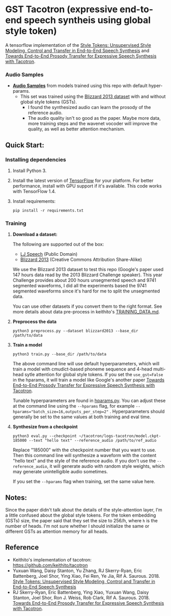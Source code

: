 # GST Tacotron (expressive end-to-end speech syntheis using global style token)

A tensorflow implementation of the [Style Tokens: Unsupervised Style Modeling, Control and Transfer in End-to-End Speech Synthesis](https://arxiv.org/abs/1803.09017) and [Towards End-to-End Prosody Transfer for Expressive Speech Synthesis with Tacotron](https://arxiv.org/abs/1803.09047).


### Audio Samples

  * **[Audio Samples](https:///syang1993.github.io/gst-tacotron/)** from models trained using this repo with default hyper-params.
    * This set was trained using the [Blizzard 2013 dataset](https://www.synsig.org/index.php/Blizzard_Challenge_2013) with and without global style tokens (GSTs).
      * I found the synthesized audio can learn the prosody of the reference audio.
      * The audio quality isn't so good as the paper. Maybe more data, more training steps and the wavenet vocoder will improve the quality, as well as better attention mechanism.
      

## Quick Start:

### Installing dependencies

1. Install Python 3.

2. Install the latest version of [TensorFlow](https://www.tensorflow.org/install/) for your platform. For better performance, install with GPU support if it's available. This code works with TensorFlow 1.4.

3. Install requirements:
   ```
   pip install -r requirements.txt
   ```

### Training

1. **Download a dataset:**

   The following are supported out of the box:
    * [LJ Speech](https://keithito.com/LJ-Speech-Dataset/) (Public Domain)
    * [Blizzard 2013](https://www.synsig.org/index.php/Blizzard_Challenge_2013) (Creative Commons Attribution Share-Alike)

   We use the Blizzard 2013 dataset to test this repo (Google's paper used 147 hours data read by the 2013 Blizzard Challenge speaker). This year Challenge provides about 200 hours unsegmented speech and 9741 segmented waveforms, I did all the experiments based the 9741 segmented waveforms since it's hard for me to split the unsegmented data.

   You can use other datasets if you convert them to the right format. See more details about data pre-process in keithito's [TRAINING_DATA.md](https://github.com/keithito/tacotron/blob/master/TRAINING_DATA.md).

2. **Preprocess the data**
    
   ```
   python3 preprocess.py --dataset blizzard2013 --base_dir /path/to/data
   ```

3. **Train a model**

   ```
   python3 train.py --base_dir /path/to/data
   ```
   
   The above command line will use default hyperparameters, which will train a model with cmudict-based phoneme sequence and 4-head multi-head sytle attention for global style tokens. If you set the `use_gst=False` in the hparams, it will train a model like Google's another paper [Towards End-to-End Prosody Transfer for Expressive Speech Synthesis with Tacotron](https://arxiv.org/abs/1803.09047).

   Tunable hyperparameters are found in [hparams.py](hparams.py). You can adjust these at the command line using the `--hparams` flag, for example `--hparams="batch_size=16,outputs_per_step=2"` . Hyperparameters should generally be set to the same values at both training and eval time.

4. **Synthesize from a checkpoint**

   ```
   python3 eval.py --checkpoint ~/tacotron/logs-tacotron/model.ckpt-185000 --text "hello text" --reference_audio /path/to/ref_audio
   ```

    Replace "185000" with the checkpoint number that you want to use. Then this command line will synthesize a waveform with the content "hello text" and the style of the reference audio. If you don't use the `--reference_audio`, it will generate audio with random style weights, which may generate unintelligible audio sometimes. 

   If you set the `--hparams` flag when training, set the same value here.


## Notes:

  Since the paper didn't talk about the details of the style-attention layer, I'm a little confused about the global style tokens. For the token embedding (GSTs) size, the paper said that they set the size to 256/h, where `h` is the number of heads. I'm not sure whether I should initialize the same or different GSTs as attention memory for all heads.

## Reference
  -  Keithito's implementation of tacotron: https://github.com/keithito/tacotron
  -  Yuxuan Wang, Daisy Stanton, Yu Zhang, RJ Skerry-Ryan, Eric Battenberg, Joel Shor, Ying Xiao, Fei Ren, Ye Jia, Rif A. Saurous. 2018. [Style Tokens: Unsupervised Style Modeling, Control and Transfer in End-to-End Speech Synthesis](https://arxiv.org/abs/1803.09017)
  - RJ Skerry-Ryan, Eric Battenberg, Ying Xiao, Yuxuan Wang, Daisy Stanton, Joel Shor, Ron J. Weiss, Rob Clark, Rif A. Saurous. 2018. [Towards End-to-End Prosody Transfer for Expressive Speech Synthesis with Tacotron](https://arxiv.org/abs/1803.09047).
